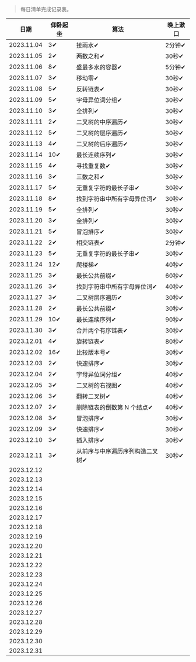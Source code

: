 >每日清单完成记录表。

| 日期 | 仰卧起坐 | 算法 | 晚上漱口 |
| --- | --- |--- |--- |
| 2023.11.04 | 3✔ | 接雨水✔ | 2分钟✔ |
| 2023.11.05 | 2✔ | 两数之和✔ | 30秒✔ |
| 2023.11.06 | 8✔ | 盛最多水的容器✔ | 5分钟✔ |
| 2023.11.07 | 3✔ | 移动零✔ | 30秒✔ |
| 2023.11.08 | 5✔ | 反转链表✔ | 30秒✔  |
| 2023.11.09 | 5✔ | 字母异位词分组✔ | 30秒✔ |
| 2023.11.10 | 3✔ | 全排列✔ | 30秒✔ |
| 2023.11.11 | 2✔ | 二叉树的中序遍历✔ | 30秒✔ |
| 2023.11.12 | 5✔ | 二叉树的层序遍历✔ | 30秒✔ |
| 2023.11.13 | 4✔ | 二叉树的后序遍历✔ | 30秒✔ |
| 2023.11.14 | 10✔ | 最长连续序列✔ | 30秒✔ |
| 2023.11.15 | 4✔ | 寻找重复数✔ | 30秒✔ |
| 2023.11.16 | 3✔ | 三数之和✔  | 30秒✔ |
| 2023.11.17 | 5✔ | 无重复字符的最长子串✔ | 30秒✔ |
| 2023.11.18 | 8✔ | 找到字符串中所有字母异位词✔ | 30秒✔ |
| 2023.11.19 | 5✔ | 全排列✔ | 30秒✔ |
| 2023.11.20 | 3✔ | 全排列✔ | 30秒✔ |
| 2023.11.21 | 5✔ | 冒泡排序✔ | 30秒✔ |
| 2023.11.22 | 2✔ | 相交链表✔ | 2分钟✔ |
| 2023.11.23 | 5✔ | 无重复字符的最长子串✔ | 30秒✔ |
| 2023.11.24 | 12✔ | 爬楼梯✔ | 40秒✔ |
| 2023.11.25 | 3✔ | 最长公共前缀✔ | 60秒✔ |
| 2023.11.26 | 3✔ | 找到字符串中所有字母异位词✔ | 40秒✔ |
| 2023.11.27 | 3✔ | 二叉树层序遍历✔ | 30秒✔ |
| 2023.11.28 | 2✔ | 最长公共前缀✔ | 30秒✔ |
| 2023.11.29 | 10✔ | 最长连续序列✔ | 90秒✔ |
| 2023.11.30 | 3✔ | 合并两个有序链表✔ | 30秒✔ |
| 2023.12.01 | 4✔ | 旋转链表✔ | 80秒✔ |
| 2023.12.02 | 16✔ | 比较版本号✔ | 30秒✔ |
| 2023.12.03 | 2✔ | 快速排序✔ | 30秒✔ |
| 2023.12.04 | 2✔ | 字母异位词分组✔ | 40秒✔ |
| 2023.12.05 | 3✔ | 二叉树的右视图✔ | 40秒✔ |
| 2023.12.06 | 3✔ | 翻转二叉树✔ | 40秒✔ |
| 2023.12.07 | 2✔ | 删除链表的倒数第 N 个结点✔ | 40秒✔ |
| 2023.12.08 | 3✔ | 冒泡排序✔ | 30秒✔ |
| 2023.12.09 | 3✔ | 快速排序✔ | 30秒✔ |
| 2023.12.10 | 3✔ | 插入排序✔ | 30秒✔ |
| 2023.12.11 | 3✔ | 从前序与中序遍历序列构造二叉树✔ | 30秒✔ |
| 2023.12.12 |    |      |  |
| 2023.12.13 |    |      |  |
| 2023.12.14 |    |      |  |
| 2023.12.15 |    |      |  |
| 2023.12.16 |    |      |  |
| 2023.12.17 |    |      |  |
| 2023.12.18 |    |      |  |
| 2023.12.19 |    |      |  |
| 2023.12.20 |    |      |  |
| 2023.12.21 |    |      |  |
| 2023.12.22 |    |      |  |
| 2023.12.23 |    |      |  |
| 2023.12.24 |    |      |  |
| 2023.12.25 |    |      |  |
| 2023.12.26 |    |      |  |
| 2023.12.27 |    |      |  |
| 2023.12.28 |    |      |  |
| 2023.12.29 |    |      |  |
| 2023.12.30 |    |      |  |
| 2023.12.31 |    |      |  |
